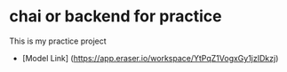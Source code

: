 # chai or backend for practice

This is my practice project

- [Model Link] (https://app.eraser.io/workspace/YtPqZ1VogxGy1jzIDkzj)


